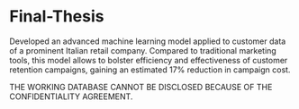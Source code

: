 # Final-Thesis
Developed an advanced machine learning model applied to customer data of a prominent Italian retail company. Compared to traditional marketing tools, this model allows to bolster efficiency and effectiveness of customer retention campaigns, gaining an estimated 17% reduction in campaign cost.

THE WORKING DATABASE CANNOT BE DISCLOSED BECAUSE OF THE CONFIDENTIALITY AGREEMENT.
